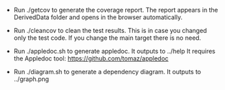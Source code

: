 
- Run ./getcov to generate the coverage report.
  The report appears in the DerivedData folder and opens in the browser automatically.
  
- Run ./cleancov to clean the test results. 
  This is in case you changed only the test code. If you change the main target there is no need.

- Run ./appledoc.sh to generate appledoc. It outputs to ../help
  It requires the Appledoc tool: https://github.com/tomaz/appledoc

- Run ./diagram.sh to generate a dependency diagram. It outputs to ../graph.png
